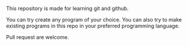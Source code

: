 This repository is made for learning git and github.

You can try create any program of your choice.
You can also try to make existing programs in this repo in your preferred programming language.

Pull request are welcome.
